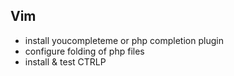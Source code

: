 Vim
---

- install youcompleteme or php completion plugin
- configure folding of php files
- install & test CTRLP

